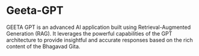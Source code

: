 # Geeta-GPT
GEETA GPT is an advanced AI application built using Retrieval-Augmented Generation (RAG). It leverages the powerful capabilities of the GPT architecture to provide insightful and accurate responses based on the rich content of the Bhagavad Gita.
